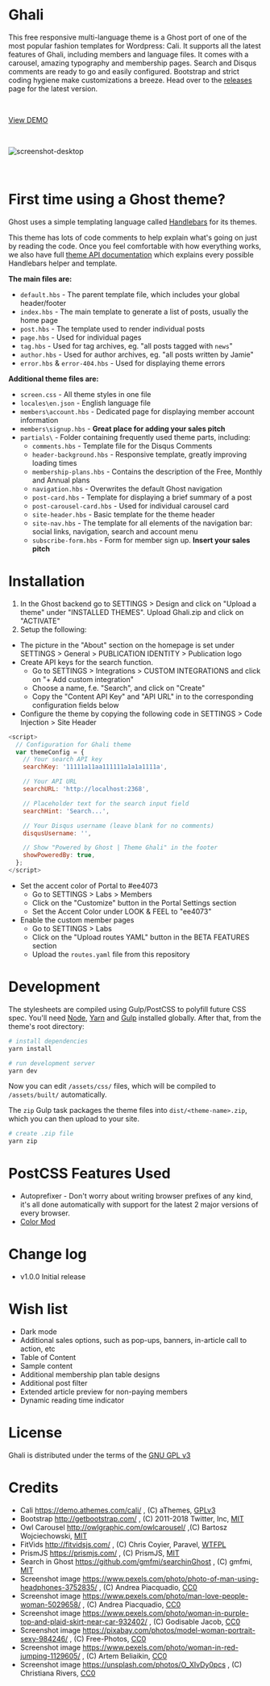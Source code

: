 # Ghali

This free responsive multi-language theme is a Ghost port of one of the most popular fashion templates for Wordpress: Cali. It supports all the latest features of Ghali, including members and language files. It comes with a carousel, amazing typography and membership pages. Search and Disqus comments are ready to go and easily configured. Bootstrap and strict coding hygiene make customizations a breeze. Head over to the [releases](https://github.com/TerriGhost/Ghali/releases) page for the latest version.

&nbsp;

[View DEMO](https://terrighost.github.io/)

&nbsp;

![screenshot-desktop](https://raw.githubusercontent.com/terrighost/ghali/main/assets/screenshot-desktop.png)

&nbsp;


# First time using a Ghost theme?

Ghost uses a simple templating language called [Handlebars](http://handlebarsjs.com/) for its themes.

This theme has lots of code comments to help explain what's going on just by reading the code. Once you feel comfortable with how everything works, we also have full [theme API documentation](https://ghost.org/docs/api/handlebars-themes/) which explains every possible Handlebars helper and template.

**The main files are:**

- `default.hbs` - The parent template file, which includes your global header/footer
- `index.hbs` - The main template to generate a list of posts, usually the home page
- `post.hbs` - The template used to render individual posts
- `page.hbs` - Used for individual pages
- `tag.hbs` - Used for tag archives, eg. "all posts tagged with `news`"
- `author.hbs` - Used for author archives, eg. "all posts written by Jamie"
- `error.hbs` & `error-404.hbs` - Used for displaying theme errors

**Additional theme files are:**

- `screen.css` - All theme styles in one file
- `locales\en.json` - English language file
- `members\account.hbs` - Dedicated page for displaying member account information
- `members\signup.hbs` - **Great place for adding your sales pitch**
- `partials\` - Folder containing frequently used theme parts, including:
  - `comments.hbs` - Template file for the Disqus Comments
  - `header-background.hbs` - Responsive template, greatly improving loading times
  - `membership-plans.hbs` - Contains the description of the Free, Monthly and Annual plans
  - `navigation.hbs` - Overwrites the default Ghost navigation
  - `post-card.hbs` - Template for displaying a brief summary of a post
  - `post-carousel-card.hbs` - Used for individual carousel card
  - `site-header.hbs` - Basic template for the theme header
  - `site-nav.hbs` - The template for all elements of the navigation bar: social links, navigation, search and account menu
  - `subscribe-form.hbs` - Form for member sign up. **Insert your sales pitch**

# Installation

1. In the Ghost backend go to SETTINGS > Design and click on "Upload a theme" under "INSTALLED THEMES". Upload Ghali.zip and click on "ACTIVATE"
2. Setup the following:
  * The picture in the "About" section on the homepage is set under SETTINGS > General > PUBLICATION IDENTITY > Publication logo
  * Create API keys for the search function.
    * Go to SETTINGS > Integrations > CUSTOM INTEGRATIONS and click on "+ Add custom integration"
    * Choose a name, f.e. "Search", and click on "Create"
    * Copy the "Content API Key" and "API URL" in to the corresponding configuration fields below
  * Configure the theme by copying the following code in SETTINGS > Code Injection > Site Header

```js
<script>
  // Configuration for Ghali theme
  var themeConfig = {
    // Your search API key
    searchKey: '11111a11aa111111a1a1a1111a',

    // Your API URL
    searchURL: 'http://localhost:2368',

    // Placeholder text for the search input field
    searchHint: 'Search...',

    // Your Disqus username (leave blank for no comments)
    disqusUsername: '',

    // Show "Powered by Ghost | Theme Ghali" in the footer
    showPoweredBy: true,
  };
</script>
```

  * Set the accent color of Portal to #ee4073
    * Go to SETTINGS > Labs > Members
    * Click on the "Customize" button in the Portal Settings section
    * Set the Accent Color under LOOK & FEEL to "ee4073"
  * Enable the custom member pages
    * Go to SETTINGS > Labs
    * Click on the "Upload routes YAML" button in the BETA FEATURES section
    * Upload the `routes.yaml` file from this repository

# Development

The stylesheets are compiled using Gulp/PostCSS to polyfill future CSS spec. You'll need [Node](https://nodejs.org/), [Yarn](https://yarnpkg.com/) and [Gulp](https://gulpjs.com) installed globally. After that, from the theme's root directory:

```bash
# install dependencies
yarn install

# run development server
yarn dev
```

Now you can edit `/assets/css/` files, which will be compiled to `/assets/built/` automatically.

The `zip` Gulp task packages the theme files into `dist/<theme-name>.zip`, which you can then upload to your site.

```bash
# create .zip file
yarn zip
```

# PostCSS Features Used

- Autoprefixer - Don't worry about writing browser prefixes of any kind, it's all done automatically with support for the latest 2 major versions of every browser.
- [Color Mod](https://github.com/jonathantneal/postcss-color-mod-function)

# Change log

* v1.0.0 Initial release

# Wish list

- Dark mode
- Additional sales options, such as pop-ups, banners, in-article call to action, etc
- Table of Content
- Sample content
- Additional membership plan table designs
- Additional post filter
- Extended article preview for non-paying members
- Dynamic reading time indicator

# License

Ghali is distributed under the terms of the [GNU GPL v3](LICENSE)

# Credits

* Cali https://demo.athemes.com/cali/ , (C) aThemes, [GPLv3](https://www.gnu.org/licenses/gpl-3.0.en.html)
* Bootstrap http://getbootstrap.com/ , (C) 2011-2018 Twitter, Inc, [MIT](http://opensource.org/licenses/MIT)
* Owl Carousel http://owlgraphic.com/owlcarousel/ ,(C) Bartosz Wojciechowski, [MIT](http://opensource.org/licenses/MIT)
* FitVids http://fitvidsjs.com/ , (C) Chris Coyier, Paravel, [WTFPL](http://www.wtfpl.net/txt/copying/)
* PrismJS https://prismjs.com/ , (C) PrismJS, [MIT](http://opensource.org/licenses/MIT)
* Search in Ghost https://github.com/gmfmi/searchinGhost , (C) gmfmi, [MIT](http://opensource.org/licenses/MIT)
* Screenshot image https://www.pexels.com/photo/photo-of-man-using-headphones-3752835/ , (C) Andrea Piacquadio, [CC0](https://creativecommons.org/share-your-work/public-domain/cc0/)
* Screenshot image https://www.pexels.com/photo/man-love-people-woman-5029658/ , (C) Andrea Piacquadio, [CC0](https://creativecommons.org/share-your-work/public-domain/cc0/)
* Screenshot image https://www.pexels.com/photo/woman-in-purple-top-and-plaid-skirt-near-car-932402/ , (C) Godisable Jacob, [CC0](https://creativecommons.org/share-your-work/public-domain/cc0/)
* Screenshot image https://pixabay.com/photos/model-woman-portrait-sexy-984246/ , (C) Free-Photos, [CC0](https://creativecommons.org/share-your-work/public-domain/cc0/)
* Screenshot image https://www.pexels.com/photo/woman-in-red-jumping-1129605/ , (C) Artem Beliaikin, [CC0](https://creativecommons.org/share-your-work/public-domain/cc0/)
* Screenshot image https://unsplash.com/photos/O_XIvDy0pcs , (C) Christiana Rivers, [CC0](https://creativecommons.org/share-your-work/public-domain/cc0/)
